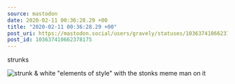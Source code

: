 ```yaml
---
source: mastodon
date: 2020-02-11 00:36:28.29 +00
title: "2020-02-11 00:36:28.29 +00"
post_uri: https://mastodon.social/users/gravely/statuses/103637410662378175
post_id: 103637410662378175
---
```

strunks


![strunk & white "elements of style" with the stonks meme man on it](/images/25009361.png)

